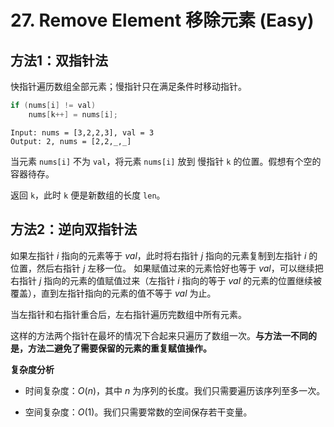 # 27. Remove Element 移除元素 (Easy)



## 方法1：双指针法

快指针遍历数组全部元素；慢指针只在满足条件时移动指针。

```c++
if (nums[i] != val)
	nums[k++] = nums[i];
```
```
Input: nums = [3,2,2,3], val = 3
Output: 2, nums = [2,2,_,_]
```

当元素 `nums[i]` 不为 `val`，将元素 `nums[i]` 放到 慢指针 `k` 的位置。假想有个空的容器待存。

返回 `k`，此时 `k` 便是新数组的长度 `len`。

## 方法2：逆向双指针法

如果左指针 $i$ 指向的元素等于 $val$，此时将右指针 $j$ 指向的元素复制到左指针 $i$ 的位置，然后右指针 $j$ 左移一位。
如果赋值过来的元素恰好也等于 $val$，可以继续把右指针 $j$ 指向的元素的值赋值过来（左指针 $i$ 指向的等于 $val$ 的元素的位置继续被覆盖），直到左指针指向的元素的值不等于 $val$ 为止。

当左指针和右指针重合后，左右指针遍历完数组中所有元素。

这样的方法两个指针在最坏的情况下合起来只遍历了数组一次。**与方法一不同的是，方法二避免了需要保留的元素的重复赋值操作。**

**复杂度分析**

- 时间复杂度：$O(n)$，其中 $n$ 为序列的长度。我们只需要遍历该序列至多一次。

- 空间复杂度：$O(1)$。我们只需要常数的空间保存若干变量。